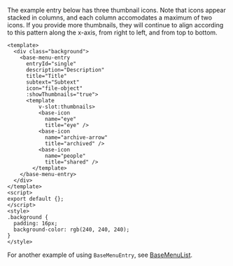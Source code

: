 The example entry below has three thumbnail icons. Note that icons appear stacked in columns, and each column accomodates a maximum of two icons. If you provide more thumbnails, they will continue to align according to this pattern along the x-axis, from right to left, and from top to bottom.
```vue
<template>
  <div class="background">
    <base-menu-entry
      entryId="single"
      description="Description"
      title="Title"
      subtext="Subtext"
      icon="file-object"
      :showThumbnails="true">
      <template
          v-slot:thumbnails>
          <base-icon
            name="eye"
            title="eye" />
          <base-icon
            name="archive-arrow"
            title="archived" />
          <base-icon
            name="people"
            title="shared" />
        </template>
    </base-menu-entry>
  </div>
</template>
<script>
export default {};
</script>
<style>
.background {
  padding: 16px;
  background-color: rgb(240, 240, 240);
}
</style>

```
For another example of using `BaseMenuEntry`, see [BaseMenuList](#basemenulist).
